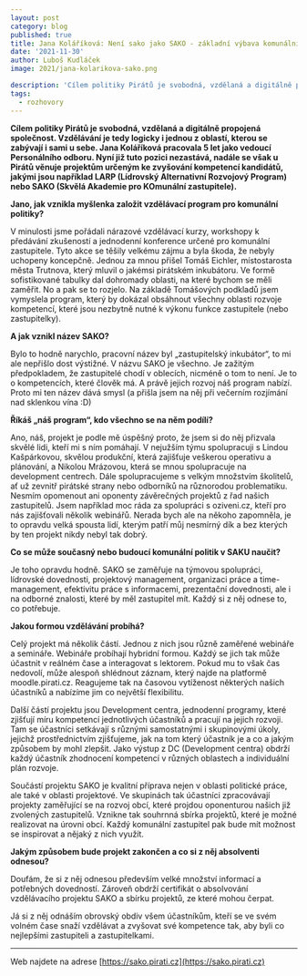 ```yaml
---
layout: post
category: blog
published: true
title: Jana Koláříková: Není sako jako SAKO - základní výbava komunálního zastupitele
date: '2021-11-30'
author: Luboš Kudláček
image: 2021/jana-kolarikova-sako.png

description: 'Cílem politiky Pirátů je svobodná, vzdělaná a digitálně propojená společnost. Vzdělávání je tedy logicky i jednou z oblastí, kterou se zabývají i sami u sebe. Jana Koláříková pracovala 5 let jako vedoucí Personálního odboru. Nyní již tuto pozici nezastává, nadále se však u Pirátů věnuje projektům určeným ke zvyšování kompetencí kandidátů, jakými jsou například LARP (Lídrovský Alternativní Rozvojový Program) nebo SAKO (Skvělá Akademie pro KOmunální zastupitele).'
tags:
  - rozhovory
---
```

**Cílem politiky Pirátů je svobodná, vzdělaná a digitálně propojená společnost. Vzdělávání je tedy logicky i jednou z oblastí, kterou se zabývají i sami u sebe. Jana Koláříková pracovala 5 let jako vedoucí Personálního odboru. Nyní již tuto pozici nezastává, nadále se však u Pirátů věnuje projektům určeným ke zvyšování kompetencí kandidátů, jakými jsou například LARP (Lídrovský Alternativní Rozvojový Program) nebo SAKO (Skvělá Akademie pro KOmunální zastupitele).**

**Jano, jak vznikla myšlenka založit vzdělávací program pro komunální politiky?**

V minulosti jsme pořádali nárazové vzdělávací kurzy, workshopy k předávání zkušeností a jednodenní konference určené pro komunální zastupitele. Tyto akce se těšily velkému zájmu a byla škoda, že nebyly uchopeny koncepčně. Jednou za mnou přišel Tomáš Eichler, místostarosta města Trutnova, který mluvil o jakémsi pirátském inkubátoru. Ve formě sofistikované tabulky dal dohromady oblasti, na které bychom se měli zaměřit. No a pak se to rozjelo. Na základě Tomášových podkladů jsem vymyslela program, který by dokázal obsáhnout všechny oblasti rozvoje kompetencí, které jsou nezbytně nutné k výkonu funkce zastupitele (nebo zastupitelky).

**A jak vznikl název SAKO?**

Bylo to hodně narychlo, pracovní název byl „zastupitelský inkubátor“, to mi ale nepřišlo dost výstižné. V názvu SAKO je všechno. Je zažitým předpokladem, že zastupitelé chodí v oblecích, nicméně o tom to není. Je to o kompetencích, které člověk má. A právě jejich rozvoj náš program nabízí. Proto mi ten název dává smysl (a přišla jsem na něj při večerním rozjímání nad sklenkou vína :D)

**Říkáš „náš program“, kdo všechno se na něm podílí?**

Ano, náš, projekt je podle mě úspěšný proto, že jsem si do něj přizvala skvělé lidi, kteří mi s ním pomáhají. V nejužším týmu spolupracuji s Lindou Kašpárkovou, skvělou produkční, která zajišťuje veškerou operativu a plánování, a Nikolou Mrázovou, která se mnou spolupracuje na development centrech. Dále spolupracujeme s velkým množstvím školitelů, ať už zevnitř pirátské strany nebo odborníků na různorodou problematiku. Nesmím opomenout ani oponenty závěrečných projektů z řad našich zastupitelů. Jsem například moc ráda za spolupráci s oziveni.cz, kteří pro nás zajišťovali několik webinářů. Nerada bych ale na někoho zapomněla, je to opravdu velká spousta lidí, kterým patří můj nesmírný dík a bez kterých by ten projekt nikdy nebyl tak dobrý.

**Co se může současný nebo budoucí komunální politik v SAKU naučit?**

Je toho opravdu hodně. SAKO se zaměřuje na týmovou spolupráci, lídrovské dovednosti, projektový management, organizaci práce a time-management, efektivitu práce s informacemi, prezentační dovednosti, ale i na odborné znalosti, které by měl zastupitel mít. Každý si z něj odnese to, co potřebuje.

**Jakou formou vzdělávání probíhá?**

Celý projekt má několik částí. Jednou z nich jsou různě zaměřené webináře a semináře. Webináře probíhají hybridní formou. Každý se jich tak může účastnit v reálném čase a interagovat s lektorem. Pokud mu to však čas nedovolí, může alespoň shlédnout záznam, který najde na platformě moodle.pirati.cz. Reagujeme tak na časovou vytíženost některých našich účastníků a nabízíme jim co největší flexibilitu.

Další částí projektu jsou Development centra, jednodenní programy, které zjišťují míru kompetencí jednotlivých účastníků a pracují na jejich rozvoji. Tam se účastníci setkávají s různými samostatnými i skupinovými úkoly, jejichž prostřednictvím zjišťujeme, jak na tom který účastník je a co a jakým způsobem by mohl zlepšit. Jako výstup z DC (Development centra) obdrží každý účastník zhodnocení kompetencí v různých oblastech a individuální plán rozvoje.

Součástí projektu SAKO je kvalitní příprava nejen v oblasti politické práce, ale také v oblasti projektové. Ve skupinách tak účastníci zpracovávají projekty zaměřující se na rozvoj obcí, které projdou oponenturou našich již zvolených zastupitelů.
Vznikne tak souhrnná sbírka projektů, které je možné realizovat na úrovni obcí. Každý komunální zastupitel pak bude mít možnost se inspirovat a nějaký z nich využít. 

**Jakým způsobem bude projekt zakončen a co si z něj absolventi odnesou?**

Doufám, že si z něj odnesou především velké množství informací a potřebných dovedností. Zároveň obdrží certifikát o absolvování vzdělávacího projektu SAKO a sbírku projektů, ze které mohou čerpat.

Já si z něj odnáším obrovský obdiv všem účastníkům, kteří se ve svém volném čase snaží vzdělávat a zvyšovat své kompetence tak, aby byli co nejlepšími zastupiteli a zastupitelkami. 

<hr />

Web najdete na adrese [https://sako.pirati.cz](https://sako.pirati.cz)